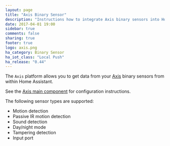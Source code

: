 ```yaml
---
layout: page
title: "Axis Binary Sensor"
description: "Instructions how to integrate Axis binary sensors into Home Assistant."
date: 2017-04-01 19:00
sidebar: true
comments: false
sharing: true
footer: true
logo: axis.png
ha_category: Binary Sensor
ha_iot_class: "Local Push"
ha_release: "0.44"
---
```


The `Axis` platform allows you to get data from your [Axis](https://www.axis.com/) binary sensors from within Home Assistant.

See the [Axis main component](/components/axis/) for configuration instructions.

The following sensor types are supported:


 * Motion detection
 * Passive IR motion detection
 * Sound detection
 * Day/night mode
 * Tampering detection
 * Input port
